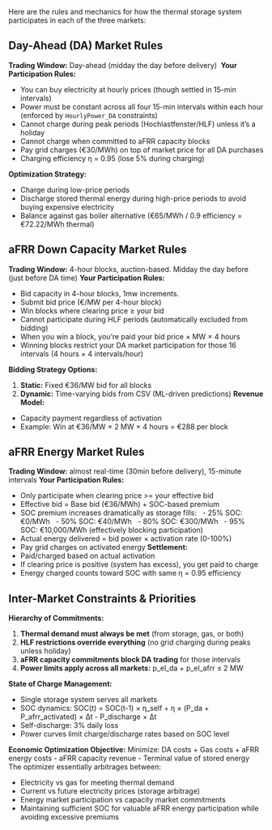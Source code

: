 Here are the rules and mechanics for how the thermal storage system participates in each of the three markets:
## **Day-Ahead (DA) Market Rules**

**Trading Window:** Day-ahead (midday the day before delivery) 
**Your Participation Rules:**
- You can buy electricity at hourly prices (though settled in 15-min intervals)
- Power must be constant across all four 15-min intervals within each hour (enforced by `HourlyPower_DA` constraints)
- Cannot charge during peak periods (Hochlastfenster/HLF) unless it’s a holiday
- Cannot charge when committed to aFRR capacity blocks
- Pay grid charges (€30/MWh) on top of market price for all DA purchases
- Charging efficiency η = 0.95 (lose 5% during charging)

**Optimization Strategy:**
- Charge during low-price periods
- Discharge stored thermal energy during high-price periods to avoid buying expensive electricity
- Balance against gas boiler alternative (€65/MWh / 0.9 efficiency = €72.22/MWh thermal)
## **aFRR Down Capacity Market Rules**
**Trading Window:** 4-hour blocks, auction-based. Midday the day before (just before DA time)
**Your Participation Rules:**
- Bid capacity in 4-hour blocks, 1mw increments. 
- Submit bid price (€/MW per 4-hour block)
- Win blocks where clearing price ≥ your bid
- Cannot participate during HLF periods (automatically excluded from bidding)
- When you win a block, you’re paid your bid price × MW × 4 hours
- Winning blocks restrict your DA market participation for those 16 intervals (4 hours × 4 intervals/hour)

**Bidding Strategy Options:**
1. **Static:** Fixed €36/MW bid for all blocks
2. **Dynamic:** Time-varying bids from CSV (ML-driven predictions)
**Revenue Model:**
- Capacity payment regardless of activation
- Example: Win at €36/MW × 2 MW × 4 hours = €288 per block
## **aFRR Energy Market Rules**
**Trading Window:** almost real-time (30min before delivery), 15-minute intervals
**Your Participation Rules:**
- Only participate when clearing price >= your effective bid
- Effective bid = Base bid (€36/MWh) + SOC-based premium
- SOC premium increases dramatically as storage fills:
  - 25% SOC: €0/MWh
  - 50% SOC: €40/MWh
  - 80% SOC: €300/MWh
  - 95% SOC: €10,000/MWh (effectively blocking participation)
- Actual energy delivered = bid power × activation rate (0-100%)
- Pay grid charges on activated energy
**Settlement:**
- Paid/charged based on actual activation
- If clearing price is positive (system has excess), you get paid to charge
- Energy charged counts toward SOC with same η = 0.95 efficiency
## **Inter-Market Constraints & Priorities**
**Hierarchy of Commitments:**
1. **Thermal demand must always be met** (from storage, gas, or both)
2. **HLF restrictions override everything** (no grid charging during peaks unless holiday)
3. **aFRR capacity commitments block DA trading** for those intervals
4. **Power limits apply across all markets:** p_el_da + p_el_afrr ≤ 2 MW

**State of Charge Management:**
- Single storage system serves all markets
- SOC dynamics: SOC(t) = SOC(t-1) × η_self + η × (P_da + P_afrr_activated) × Δt - P_discharge × Δt
- Self-discharge: 3% daily loss
- Power curves limit charge/discharge rates based on SOC level

**Economic Optimization Objective:**
Minimize: DA costs + Gas costs + aFRR energy costs - aFRR capacity revenue - Terminal value of stored energy
The optimizer essentially arbitrages between:
- Electricity vs gas for meeting thermal demand
- Current vs future electricity prices (storage arbitrage)
- Energy market participation vs capacity market commitments
- Maintaining sufficient SOC for valuable aFRR energy participation while avoiding excessive premiums​​​​​​​​​​​​​​​​